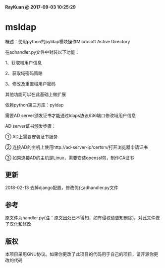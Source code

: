 #### RayKuan @ 2017-09-03 10:25:29

# msldap
概述：使用python的pyldap模块操作Microsoft Active Directory

在adhandler.py文件中封装以下功能：  

1、获取域用户信息  

2、获取域密码策略  

3、修改及重置域用户密码  

其他功能可以在此基础上做扩展  

依赖python第三方库：pyldap  

需要AD server颁发证书才能通过ldaps协议636端口修改域用户信息

AD server证书颁发步骤：  

① AD上需要安装证书服务  

② 连接AD的主机上使用http://ad-server-ip/certsrv/打开浏览器申请证书   

③ 如果连接AD的主机是Linux，需要安装openssl包，制作CA证书  


## 更新
2018-02-13 去掉django配置，修改优化adhandler.py文件

## 参考
原文件为handler.py(注：原文出处已不得知，如有侵权请告知删除)，对此文件做了汉化和修改

## 版权
本项目采用GNU协议。如果你更改了此项目的代码用于自己的项目，请开源你更改的代码
